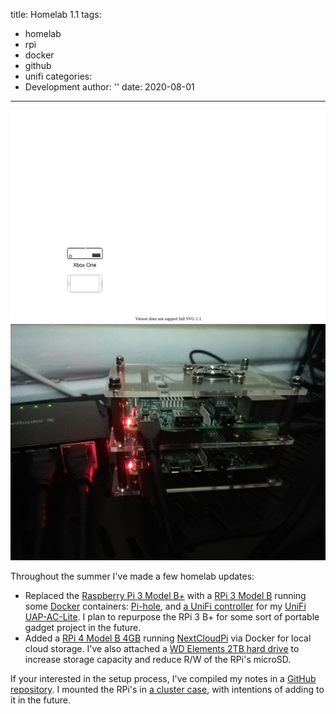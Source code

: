 title: Homelab 1.1
tags:
- homelab
- rpi
- docker
- github
- unifi
categories:
- Development
author: ''
date: 2020-08-01
---

<!-- TODO: add captions -->
<div class="container-fluid">
    <div class="row">
        <div class="col-lg-6">
            <img src="/2020/08/01/homelab-1.1/homelab-1.1.svg" alt="">
        </div>
        <div class="col-lg-6">
            <img src="/2020/08/01/homelab-1.1/pi-cluster-2.jpg" alt="">
        </div>
    </div>
</div>

Throughout the summer I've made a few homelab updates:

- Replaced the [Raspberry Pi 3 Model B+](https://www.raspberrypi.org/products/raspberry-pi-3-model-b-plus/) with a [RPi 3 Model B](https://www.raspberrypi.org/products/raspberry-pi-3-model-b/) running some [Docker](https://docs.nextcloudpi.com/en/how-to-get-started-with-ncp-docker/) containers: [Pi-hole](https://github.com/pi-hole/docker-pi-hole/), and [a UniFi controller](https://tynick.com/blog/09-08-2019/unifi-controller-with-raspberry-pi-and-docker/) for my [UniFi UAP-AC-Lite](https://www.ui.com/unifi/unifi-ap-ac-lite/). I plan to repurpose the RPi 3 B+ for some sort of portable gadget project in the future.
- Added a [RPi 4 Model B 4GB](https://www.raspberrypi.org/products/raspberry-pi-4-model-b/specifications/) running [NextCloudPi](https://ownyourbits.com/nextcloudpi/) via Docker for local cloud storage. I've also attached a [WD Elements 2TB hard drive](https://shop.westerndigital.com/products/portable-drives/wd-elements-portable-usb-3-0-hdd#WDBU6Y0020BBK-WESN) to increase storage capacity and reduce R/W of the RPi's microSD.

If your interested in the setup process, I've compiled my notes in a [GitHub repository](https://github.com/bcerney/rpi-exploration). I mounted the RPi's in [a cluster case](https://www.amazon.com/gp/product/B07CTG5N3V/), with intentions of adding to it in the future.
